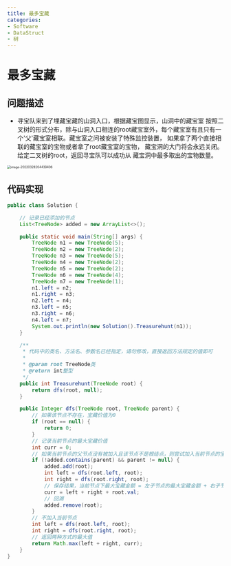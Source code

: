 ```yaml
---
title: 最多宝藏
categories:
- Software
- DataStruct
- 树
---
```

# 最多宝藏

## 问题描述

- 寻宝队来到了埋藏宝藏的山洞入口，根据藏宝图显示，山洞中的藏宝室 按照二叉树的形式分布，除与山洞入口相连的root藏宝室外，每个藏宝室有且只有一个'父'藏宝室相联。藏宝室之问被安装了特殊监控装置， 如果拿了两个直接相联的藏宝室的宝物或者拿了root藏宝室的宝物， 藏宝洞的大门将会永远关闭。给定二叉树的root，返回寻宝队可以成功从 藏宝洞中最多取出的宝物数量。

<img src="/Users/cian/Library/Application Support/typora-user-images/image-20220328204439406.png" alt="image-20220328204439406" style="zoom:50%;" />

## 代码实现

```java
public class Solution {

    // 记录已经添加的节点
    List<TreeNode> added = new ArrayList<>();

    public static void main(String[] args) {
        TreeNode n1 = new TreeNode(5);
        TreeNode n2 = new TreeNode(2);
        TreeNode n3 = new TreeNode(5);
        TreeNode n4 = new TreeNode(2);
        TreeNode n5 = new TreeNode(2);
        TreeNode n6 = new TreeNode(4);
        TreeNode n7 = new TreeNode(1);
        n1.left = n2;
        n1.right = n3;
        n2.left = n4;
        n3.left = n5;
        n3.right = n6;
        n4.left = n7;
        System.out.println(new Solution().Treasurehunt(n1));
    }

    /**
     * 代码中的类名、方法名、参数名已经指定，请勿修改，直接返回方法规定的值即可
     *
     * @param root TreeNode类
     * @return int整型
     */
    public int Treasurehunt(TreeNode root) {
        return dfs(root, null);
    }

    public Integer dfs(TreeNode root, TreeNode parent) {
        // 如果该节点不存在，宝藏价值为0
        if (root == null) {
            return 0;
        }
        // 记录当前节点的最大宝藏价值
        int curr = 0;
        // 如果当前节点的父节点没有被加入且该节点不是根结点，则尝试加入当前节点的宝藏
        if (!added.contains(parent) && parent != null) {
            added.add(root);
            int left = dfs(root.left, root);
            int right = dfs(root.right, root);
            // 保存结果，当前节点下最大宝藏金额 = 左子节点的最大宝藏金额 + 右子节点的最大宝藏金额 + 本节点宝藏金额
            curr = left + right + root.val;
            // 回溯
            added.remove(root);
        }
        // 不加入当前节点
        int left = dfs(root.left, root);
        int right = dfs(root.right, root);
        // 返回两种方式的最大值
        return Math.max(left + right, curr);
    }
}
```

